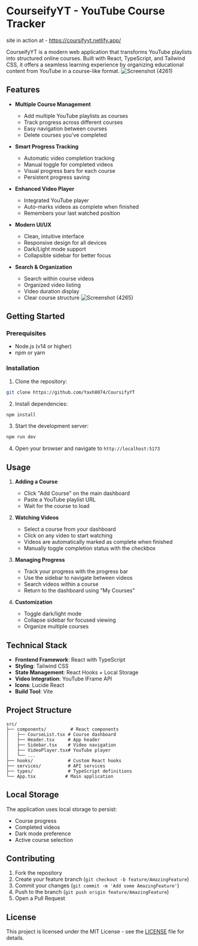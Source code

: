 # CourseifyYT - YouTube Course Tracker

site in action at - https://coursifyyt.netlify.app/

CourseifyYT is a modern web application that transforms YouTube playlists into structured online courses. Built with React, TypeScript, and Tailwind CSS, it offers a seamless learning experience by organizing educational content from YouTube in a course-like format.
![Screenshot (4261)](https://github.com/user-attachments/assets/0d3315ca-7843-4c0c-8a54-5c78dc7774f5)


## Features

- **Multiple Course Management**
  - Add multiple YouTube playlists as courses
  - Track progress across different courses
  - Easy navigation between courses
  - Delete courses you've completed

- **Smart Progress Tracking**
  - Automatic video completion tracking
  - Manual toggle for completed videos
  - Visual progress bars for each course
  - Persistent progress saving

- **Enhanced Video Player**
  - Integrated YouTube player
  - Auto-marks videos as complete when finished
  - Remembers your last watched position

- **Modern UI/UX**
  - Clean, intuitive interface
  - Responsive design for all devices
  - Dark/Light mode support
  - Collapsible sidebar for better focus

- **Search & Organization**
  - Search within course videos
  - Organized video listing
  - Video duration display
  - Clear course structure
![Screenshot (4265)](https://github.com/user-attachments/assets/b61edf86-65d9-4d0b-baee-95faa7a9cbfc)

## Getting Started

### Prerequisites

- Node.js (v14 or higher)
- npm or yarn

### Installation

1. Clone the repository:
```bash
git clone https://github.com/Yaxh8074/CoursifyYT
```

2. Install dependencies:
```bash
npm install
```

3. Start the development server:
```bash
npm run dev
```

4. Open your browser and navigate to `http://localhost:5173`

## Usage

1. **Adding a Course**
   - Click "Add Course" on the main dashboard
   - Paste a YouTube playlist URL
   - Wait for the course to load

2. **Watching Videos**
   - Select a course from your dashboard
   - Click on any video to start watching
   - Videos are automatically marked as complete when finished
   - Manually toggle completion status with the checkbox

3. **Managing Progress**
   - Track your progress with the progress bar
   - Use the sidebar to navigate between videos
   - Search videos within a course
   - Return to the dashboard using "My Courses"

4. **Customization**
   - Toggle dark/light mode
   - Collapse sidebar for focused viewing
   - Organize multiple courses

## Technical Stack

- **Frontend Framework**: React with TypeScript
- **Styling**: Tailwind CSS
- **State Management**: React Hooks + Local Storage
- **Video Integration**: YouTube IFrame API
- **Icons**: Lucide React
- **Build Tool**: Vite

## Project Structure

```
src/
├── components/         # React components
│   ├── CourseList.tsx # Course dashboard
│   ├── Header.tsx     # App header
│   ├── Sidebar.tsx    # Video navigation
│   ├── VideoPlayer.tsx# YouTube player
│   └── ...
├── hooks/             # Custom React hooks
├── services/          # API services
├── types/             # TypeScript definitions
└── App.tsx           # Main application
```

## Local Storage

The application uses local storage to persist:
- Course progress
- Completed videos
- Dark mode preference
- Active course selection

## Contributing

1. Fork the repository
2. Create your feature branch (`git checkout -b feature/AmazingFeature`)
3. Commit your changes (`git commit -m 'Add some AmazingFeature'`)
4. Push to the branch (`git push origin feature/AmazingFeature`)
5. Open a Pull Request

## License

This project is licensed under the MIT License - see the [LICENSE](LICENSE) file for details.
